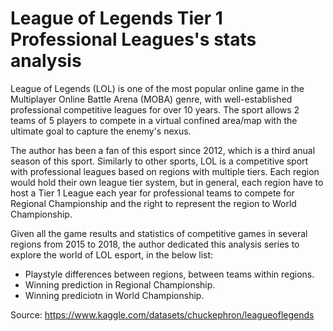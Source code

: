 # League of Legends Tier 1 Professional Leagues's stats analysis

League of Legends (LOL) is one of the most popular online game in the Multiplayer Online Battle Arena (MOBA) genre, with well-established professional competitive leagues for over 10 years. The sport allows 2 teams of 5 players to compete in a virtual confined area/map with the ultimate goal to capture the enemy's nexus.

The author has been a fan of this esport since 2012, which is a third anual season of this sport. Similarly to other sports, LOL is a competitive sport with professional leagues based on regions with multiple tiers. Each region would hold their own league tier system, but in general, each region have to host a Tier 1 League each year for professional teams to compete for Regional Championship and the right to represent the region to World Championship.

Given all the game results and statistics of competitive games in several regions from 2015 to 2018, the author dedicated this analysis series to explore the world of LOL esport, in the below list:
- Playstyle differences between regions, between teams within regions.
- Winning prediction in Regional Championship.
- Winning prediciotn in World Championship.


Source: https://www.kaggle.com/datasets/chuckephron/leagueoflegends
